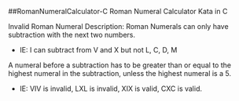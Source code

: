 ##RomanNumeralCalculator-C
Roman Numeral Calculator Kata in C

Invalid Roman Numeral Description:
Roman Numerals can only have subtraction with the next two numbers.  
* IE: I can subtract from V and X but not L, C, D, M

A numeral before a subtraction has to be greater than or equal to the highest numeral in the subtraction, unless the highest numeral is a 5.  
* IE: VIV is invalid, LXL is invalid, XIX is valid, CXC is valid.
